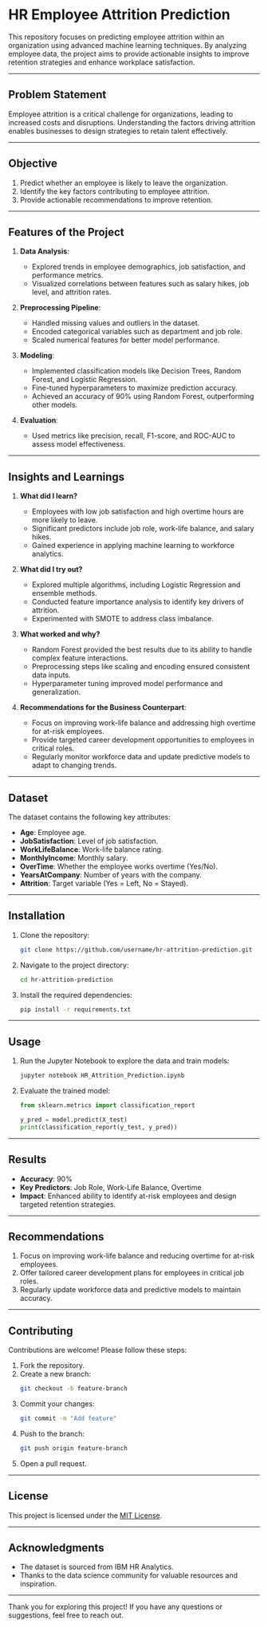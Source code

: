 # HR Employee Attrition Prediction

This repository focuses on predicting employee attrition within an organization using advanced machine learning techniques. By analyzing employee data, the project aims to provide actionable insights to improve retention strategies and enhance workplace satisfaction.

---

## Problem Statement

Employee attrition is a critical challenge for organizations, leading to increased costs and disruptions. Understanding the factors driving attrition enables businesses to design strategies to retain talent effectively.

---

## Objective

1. Predict whether an employee is likely to leave the organization.
2. Identify the key factors contributing to employee attrition.
3. Provide actionable recommendations to improve retention.

---

## Features of the Project

1. **Data Analysis**:
   - Explored trends in employee demographics, job satisfaction, and performance metrics.
   - Visualized correlations between features such as salary hikes, job level, and attrition rates.

2. **Preprocessing Pipeline**:
   - Handled missing values and outliers in the dataset.
   - Encoded categorical variables such as department and job role.
   - Scaled numerical features for better model performance.

3. **Modeling**:
   - Implemented classification models like Decision Trees, Random Forest, and Logistic Regression.
   - Fine-tuned hyperparameters to maximize prediction accuracy.
   - Achieved an accuracy of 90% using Random Forest, outperforming other models.

4. **Evaluation**:
   - Used metrics like precision, recall, F1-score, and ROC-AUC to assess model effectiveness.

---

## Insights and Learnings

1. **What did I learn?**
   - Employees with low job satisfaction and high overtime hours are more likely to leave.
   - Significant predictors include job role, work-life balance, and salary hikes.
   - Gained experience in applying machine learning to workforce analytics.

2. **What did I try out?**
   - Explored multiple algorithms, including Logistic Regression and ensemble methods.
   - Conducted feature importance analysis to identify key drivers of attrition.
   - Experimented with SMOTE to address class imbalance.

3. **What worked and why?**
   - Random Forest provided the best results due to its ability to handle complex feature interactions.
   - Preprocessing steps like scaling and encoding ensured consistent data inputs.
   - Hyperparameter tuning improved model performance and generalization.

4. **Recommendations for the Business Counterpart**:
   - Focus on improving work-life balance and addressing high overtime for at-risk employees.
   - Provide targeted career development opportunities to employees in critical roles.
   - Regularly monitor workforce data and update predictive models to adapt to changing trends.

---

## Dataset

The dataset contains the following key attributes:
- **Age**: Employee age.
- **JobSatisfaction**: Level of job satisfaction.
- **WorkLifeBalance**: Work-life balance rating.
- **MonthlyIncome**: Monthly salary.
- **OverTime**: Whether the employee works overtime (Yes/No).
- **YearsAtCompany**: Number of years with the company.
- **Attrition**: Target variable (Yes = Left, No = Stayed).

---

## Installation

1. Clone the repository:
   ```bash
   git clone https://github.com/username/hr-attrition-prediction.git
   ```

2. Navigate to the project directory:
   ```bash
   cd hr-attrition-prediction
   ```

3. Install the required dependencies:
   ```bash
   pip install -r requirements.txt
   ```

---

## Usage

1. Run the Jupyter Notebook to explore the data and train models:
   ```bash
   jupyter notebook HR_Attrition_Prediction.ipynb
   ```

2. Evaluate the trained model:
   ```python
   from sklearn.metrics import classification_report

   y_pred = model.predict(X_test)
   print(classification_report(y_test, y_pred))
   ```

---

## Results

- **Accuracy**: 90%
- **Key Predictors**: Job Role, Work-Life Balance, Overtime
- **Impact**: Enhanced ability to identify at-risk employees and design targeted retention strategies.

---

## Recommendations

1. Focus on improving work-life balance and reducing overtime for at-risk employees.
2. Offer tailored career development plans for employees in critical job roles.
3. Regularly update workforce data and predictive models to maintain accuracy.

---

## Contributing

Contributions are welcome! Please follow these steps:
1. Fork the repository.
2. Create a new branch:
   ```bash
   git checkout -b feature-branch
   ```
3. Commit your changes:
   ```bash
   git commit -m "Add feature"
   ```
4. Push to the branch:
   ```bash
   git push origin feature-branch
   ```
5. Open a pull request.

---

## License

This project is licensed under the [MIT License](LICENSE).

---

## Acknowledgments

- The dataset is sourced from IBM HR Analytics.
- Thanks to the data science community for valuable resources and inspiration.

---

Thank you for exploring this project! If you have any questions or suggestions, feel free to reach out.

